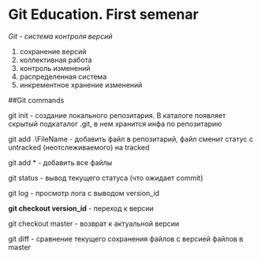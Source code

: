 # Git Education. First semenar
*Git - система контроля версий*

1. сохранение версий
2. коллективная работа
3. контроль изменений
4. распределенная система
5. инкрементное хранение изменений

##Git commands

git init - создание локального репозитария. В каталоге появляет скрытый подкаталог .git, в нем хранится инфа по репозитарию

git add .\FileName - добавить файл в репозитарий, файл сменит статус с untracked (неотслеживаемого) на tracked

git add * - добавить все файлы

git status - вывод текущего статуса (что ожидает commit)

git log - просмотр лога с выводом version_id

**git checkout version_id** - переход к версии

git checkout master - возврат к актуальной версии

git diff - сравнение текущего сохранения файлов с версией файлов в master